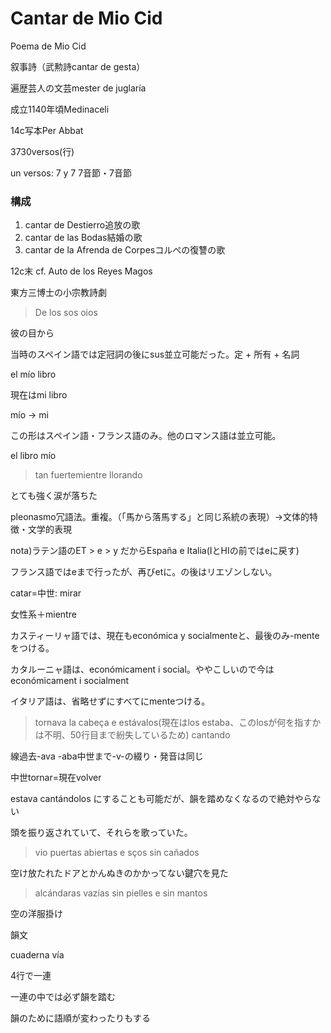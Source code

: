 # Cantar de Mio Cid

Poema de Mio Cid

叙事詩（武勲詩cantar de gesta）

遍歴芸人の文芸mester de juglaría

成立1140年頃Medinaceli

14c写本Per Abbat

3730versos(行)

un versos: 7 y 7 7音節・7音節

### 構成

1. cantar de Destierro追放の歌
2. cantar de las Bodas結婚の歌
3. cantar de la Afrenda de Corpesコルぺの復讐の歌

12c末 cf. Auto de los Reyes Magos

東方三博士の小宗教詩劇

> De los sos oios
> 

彼の目から

当時のスペイン語では定冠詞の後にsus並立可能だった。定 + 所有 + 名詞

el mío libro

現在はmi libro

mío → mi

この形はスペイン語・フランス語のみ。他のロマンス語は並立可能。

el libro mío

> tan fuertemientre llorando
> 

とても強く涙が落ちた

pleonasmo冗語法。重複。（「馬から落馬する」と同じ系統の表現）→文体的特徴・文学的表現

nota)ラテン語のET > e > y だからEspaña e Italia(IとHIの前ではeに戻す)

フランス語ではeまで行ったが、再びetに。の後はリエゾンしない。

catar=中世: mirar

女性系＋mientre

カスティーリャ語では、現在もeconómica y socialmenteと、最後のみ-menteをつける。

カタルーニャ語は、económicament i social。ややこしいので今はeconómicament i socialment

イタリア語は、省略せずにすべてにmenteつける。

> tornava la cabeça e estávalos(現在はlos estaba、このlosが何を指すかは不明、50行目まで紛失しているため) cantando
> 

線過去-ava -aba中世まで-v-の綴り・発音は同じ

中世tornar=現在volver

estava cantándolos にすることも可能だが、韻を踏めなくなるので絶対やらない

頭を振り返されていて、それらを歌っていた。

> vio puertas abiertas e sços sin cañados
> 

空け放たれたドアとかんぬきのかかってない鍵穴を見た

> alcándaras vazías sin pielles e sin mantos
> 

空の洋服掛け

韻文

cuaderna vía

4行で一連

一連の中では必ず韻を踏む

韻のために語順が変わったりもする